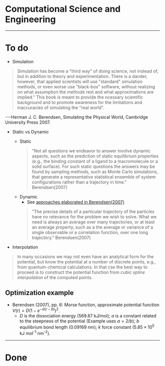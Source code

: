 # Computational Science and Engineering

---
# To do

* Simulation
> Simulation has become a "third way" of doing science, not instead of, but in addition to theory and experimentation.
> There is a dander, however, that applied scientists will use "standard" simulation methods, or even worse use "black-box" software, without realizing on what assumption the methods rest and what approximations are implied."
> This book is meant to provide the ncessary scientific background and to promote awareness for the limitations and inaccuracies of simulating the "real world".

---Herman J. C. Berendsen, Simulating the Physical World, Cambridge University Press 2007.


  * Static vs Dynamic
    * Static
      > "Not all questions we endeavor to answer involve dynamic aspects, such as the prediction of static equilibrium properties (e.g., the binding constant of a ligand to a macromolecule or a solid surface). For such static questions the answers may be found by sampling methods, such as Monte Carlo simulations, that generate a representative statistical ensemble of system configurations rather than a trajectory in time." Berendsen(2007)
    * Dynamic
      * See [approaches elaborated in Berendsen(2007)](https://github.com/tatpongkatanyukul/iExplore/tree/main/QuantumSimulation)
      > "The precise details of a particular trajectory of the particles have no relevance for the problem we wish to  solve. What we need is always an average over many trajectories, or at least an average property, such as a the average or variance of a single observable or a correlation function, over one long trajectory." Berendsen(2007)

* Interpolation
> In many occasions we may not even have an analytical form for the potential, but know the potential at a number of discrete points, e.g., from quantum-chemical calculations. In that cse the best way to proceed is to construct the potential function from _cubic spline interpolation_ of the computed points.

## Optimization example
  * Berendsen (2007), pp. 6: Morse function, approximate potential function $V(r) = D (1 - e^{-a (r - b)})^2$.
    * $D$ is the dissociation energy (569.87 kJ/mol); $a$ is a constant related to the steepness of the potential (Example uses $a = 2/b$); $b$ equilibrium bond length (0.09169 nm); $k$ force constant ($5.85 \times 10^5$ kJ mol<sup>-1</sup> nm<sup>-2</sup>). 

---
# Done
